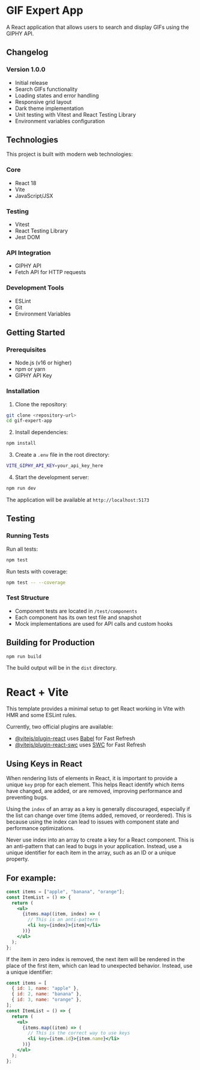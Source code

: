 # GIF Expert App

A React application that allows users to search and display GIFs using the GIPHY API.

## Changelog

### Version 1.0.0

- Initial release
- Search GIFs functionality
- Loading states and error handling
- Responsive grid layout
- Dark theme implementation
- Unit testing with Vitest and React Testing Library
- Environment variables configuration

## Technologies

This project is built with modern web technologies:

### Core

- React 18
- Vite
- JavaScript/JSX

### Testing

- Vitest
- React Testing Library
- Jest DOM

### API Integration

- GIPHY API
- Fetch API for HTTP requests

### Development Tools

- ESLint
- Git
- Environment Variables

## Getting Started

### Prerequisites

- Node.js (v16 or higher)
- npm or yarn
- GIPHY API Key

### Installation

1. Clone the repository:

```bash
git clone <repository-url>
cd gif-expert-app
```

2. Install dependencies:

```bash
npm install
```

3. Create a `.env` file in the root directory:

```bash
VITE_GIPHY_API_KEY=your_api_key_here
```

4. Start the development server:

```bash
npm run dev
```

The application will be available at `http://localhost:5173`

## Testing

### Running Tests

Run all tests:

```bash
npm test
```

Run tests with coverage:

```bash
npm test -- --coverage
```

### Test Structure

- Component tests are located in `/test/components`
- Each component has its own test file and snapshot
- Mock implementations are used for API calls and custom hooks

## Building for Production

```bash
npm run build
```

The build output will be in the `dist` directory.

# React + Vite

This template provides a minimal setup to get React working in Vite with HMR and some ESLint rules.

Currently, two official plugins are available:

- [@vitejs/plugin-react](https://github.com/vitejs/vite-plugin-react/blob/main/packages/plugin-react/README.md) uses [Babel](https://babeljs.io/) for Fast Refresh
- [@vitejs/plugin-react-swc](https://github.com/vitejs/vite-plugin-react-swc) uses [SWC](https://swc.rs/) for Fast Refresh

## Using Keys in React

When rendering lists of elements in React, it is important to provide a unique `key` prop for each element. This helps React identify which items have changed, are added, or are removed, improving performance and preventing bugs.

Using the `index` of an array as a key is generally discouraged, especially if the list can change over time (items added, removed, or reordered). This is because using the index can lead to issues with component state and performance optimizations.

Never use index into an array to create a key for a React component. This is an anti-pattern that can lead to bugs in your application. Instead, use a unique identifier for each item in the array, such as an ID or a unique property.

## For example:

```jsx
const items = ["apple", "banana", "orange"];
const ItemList = () => {
  return (
    <ul>
      {items.map((item, index) => (
        // This is an anti-pattern
        <li key={index}>{item}</li>
      ))}
    </ul>
  );
};
```

If the item in zero index is removed, the next item will be rendered in the place of the first item, which can lead to unexpected behavior.
Instead, use a unique identifier:

```jsx
const items = [
  { id: 1, name: "apple" },
  { id: 2, name: "banana" },
  { id: 3, name: "orange" },
];
const ItemList = () => {
  return (
    <ul>
      {items.map((item) => (
        // This is the correct way to use keys
        <li key={item.id}>{item.name}</li>
      ))}
    </ul>
  );
};
```

